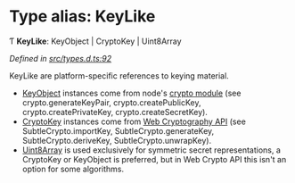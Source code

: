 # Type alias: KeyLike

Ƭ  **KeyLike**: KeyObject \| CryptoKey \| Uint8Array

*Defined in [src/types.d.ts:92](https://github.com/panva/jose/blob/v3.0.0/src/types.d.ts#L92)*

KeyLike are platform-specific references to keying material.

- [KeyObject](https://nodejs.org/api/crypto.html#crypto_class_keyobject) instances come from
node's [crypto module](https://nodejs.org/api/crypto.html) (see crypto.generateKeyPair,
crypto.createPublicKey, crypto.createPrivateKey, crypto.createSecretKey).
- [CryptoKey](https://www.w3.org/TR/WebCryptoAPI) instances come from
[Web Cryptography API](https://www.w3.org/TR/WebCryptoAPI) (see SubtleCrypto.importKey,
SubtleCrypto.generateKey, SubtleCrypto.deriveKey, SubtleCrypto.unwrapKey).
- [Uint8Array](https://developer.mozilla.org/en-US/docs/Web/JavaScript/Reference/Global_Objects/Uint8Array)
is used exclusively for symmetric secret representations, a CryptoKey or KeyObject is
preferred, but in Web Crypto API this isn't an option for some algorithms.
